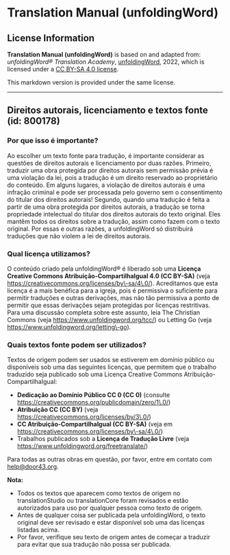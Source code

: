 # Translation Manual (unfoldingWord)

## License Information

**Translation Manual (unfoldingWord)** is based on and adapted from: _unfoldingWord® Translation Academy_, [unfoldingWord](https://unfoldingword.org/utw), 2022, which is licensed under a [CC BY-SA 4.0 license](https://creativecommons.org/licenses/by-sa/4.0/legalcode.en).

This markdown version is provided under the same license.



--------------------------------

## Direitos autorais, licenciamento e textos fonte (id: 800178)

### Por que isso é importante?

Ao escolher um texto fonte para tradução, é importante considerar as questões de direitos autorais e licenciamento por duas razões. Primeiro, traduzir uma obra protegida por direitos autorais sem permissão prévia é uma violação da lei, pois a tradução é um direito reservado ao proprietário do conteúdo. Em alguns lugares, a violação de direitos autorais é uma infração criminal e pode ser processada pelo governo sem o consentimento do titular dos direitos autorais! Segundo, quando uma tradução é feita a partir de uma obra protegida por direitos autorais, a tradução se torna propriedade intelectual do titular dos direitos autorais do texto original. Eles mantêm todos os direitos sobre a tradução, assim como fazem com o texto original. Por essas e outras razões, a unfoldingWord só distribuirá traduções que não violem a lei de direitos autorais.

### Qual licença utilizamos?

O conteúdo criado pela unfoldingWord® é liberado sob uma **Licença Creative Commons Atribuição\-CompartilhaIgual 4\.0 (CC BY\-SA)** (veja https://creativecommons.org/licenses/by\-sa/4\.0/). Acreditamos que esta licença é a mais benéfica para a igreja, pois é permissiva o suficiente para permitir traduções e outras derivações, mas não tão permissiva a ponto de permitir que essas derivações sejam protegidas por licenças restritivas. Para uma discussão completa sobre este assunto, leia The Christian Commons (veja https://www.unfoldingword.org/tcc/) ou Letting Go (veja https://www.unfoldingword.org/letting\-go).

### Quais textos fonte podem ser utilizados?

Textos de origem podem ser usados se estiverem em domínio público ou disponíveis sob uma das seguintes licenças, que permitem que o trabalho traduzido seja publicado sob uma Licença Creative Commons Atribuição\-CompartilhaIgual:

* **Dedicação ao Domínio Público CC 0 (CC 0\)** (consulte https://creativecommons.org/publicdomain/zero/1\.0/)
* **Atribuição CC (CC BY)** (veja https://creativecommons.org/licenses/by/3\.0/)
* **CC Atribuição\-CompartilhaIgual (CC BY\-SA)** (veja em https://creativecommons.org/licenses/by\-sa/4\.0/)
* Trabalhos publicados sob a **Licença de Tradução Livre** (veja https://www.unfoldingword.org/freetranslate/)

Para todas as outras obras em questão, por favor, entre em contato com [help@door43\.org](mailto:help@door43.org).

**Nota:**

* Todos os textos que aparecem como textos de origem no translationStudio ou translationCore foram revisados e estão autorizados para uso por qualquer pessoa como texto de origem.
* Antes de qualquer coisa ser publicada pela unfoldingWord, o texto original deve ser revisado e estar disponível sob uma das licenças listadas acima.
* Por favor, verifique seu texto de origem antes de começar a traduzir para evitar que sua tradução não possa ser publicada.


